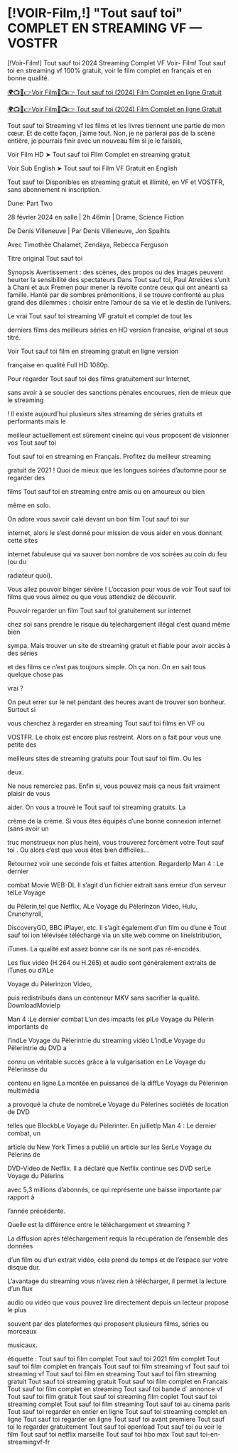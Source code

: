 <h1>[!VOIR-Film,!] "Tout sauf toi" COMPLET EN STREAMING VF — VOSTFR</h1>
[!Voir-Film!] Tout sauf toi 2024 Streaming Complet VF Voir- Film! Tout sauf toi en streaming vf 100% gratuit, voir le film complet en français et en bonne qualité.

<a href="https://peacockmovie.site/fr/movie/1072790/voir-anyone-but-you" rel="nofollow">🌍📺📱👉Voir Film🔴📺👉 Tout sauf toi (2024) Film Complet en ligne Gratuit</a>

<a href="https://peacockmovie.site/fr/movie/1072790/voir-anyone-but-you" rel="nofollow">🌍📺📱👉Voir Film🔴📺👉 Tout sauf toi (2024) Film Complet en ligne Gratuit</a>

Tout sauf toi Streaming vf les films et les livres tiennent une partie de mon cœur. Et de cette façon, j’aime tout. Non, je ne parlerai pas de la scène entière, je pourrais finir avec un nouveau film si je le faisais,

Voir Film HD ➤ Tout sauf toi FIlm Complet en streaming gratuit

Voir Sub English ➤ Tout sauf toi Film VF Gratuit en English

Tout sauf toi Disponibles en streaming gratuit et illimité, en VF et VOSTFR, sans abonnement ni inscription.

Dune: Part Two

28 février 2024 en salle | 2h 46min | Drame, Science Fiction

De Denis Villeneuve | Par Denis Villeneuve, Jon Spaihts

Avec Timothée Chalamet, Zendaya, Rebecca Ferguson

Titre original Tout sauf toi

Synopsis Avertissement : des scènes, des propos ou des images peuvent heurter la sensibilité des spectateurs Dans Tout sauf toi, Paul Atreides s’unit à Chani et aux Fremen pour mener la révolte contre ceux qui ont anéanti sa famille. Hanté par de sombres prémonitions, il se trouve confronté au plus grand des dilemmes : choisir entre l’amour de sa vie et le destin de l’univers.

Le vrai Tout sauf toi streaming VF gratuit et complet de tout les

derniers films des meilleurs séries en HD version francaise, original et sous titré.

Voir Tout sauf toi film en streaming gratuit en ligne version

française en qualité Full HD 1080p.

Pour regarder Tout sauf toi des films gratuitement sur Internet,

sans avoir à se soucier des sanctions pénales encourues, rien de mieux que le streaming

! Il existe aujourd’hui plusieurs sites streaming de séries gratuits et performants mais le

meilleur actuellement est sûrement cineinc qui vous proposent de visionner vos Tout sauf toi

Tout sauf toi en streaming en Français. Profitez du meilleur streaming

gratuit de 2021 ! Quoi de mieux que les longues soirées d’automne pour se regarder des


films Tout sauf toi en streaming entre amis ou en amoureux ou bien

même en solo.

On adore vous savoir calé devant un bon film Tout sauf toi sur

internet, alors le s’est donné pour mission de vous aider en vous donnant cette sites

internet fabuleuse qui va sauver bon nombre de vos soirées au coin du feu (ou du

radiateur quoi).

Vous allez pouvoir binger sévère ! L’occasion pour vous de voir Tout sauf toi films que vous aimez ou que vous attendiez de découvrir.

Pouvoir regarder un film Tout sauf toi gratuitement sur internet

chez soi sans prendre le risque du téléchargement illégal c’est quand même bien

sympa. Mais trouver un site de streaming gratuit et fiable pour avoir accès à des séries

et des films ce n’est pas toujours simple. Oh ça non. On en sait tous quelque chose pas

vrai ?

On peut errer sur le net pendant des heures avant de trouver son bonheur. Surtout si

vous cherchez à regarder en streaming Tout sauf toi films en VF ou

VOSTFR. Le choix est encore plus restreint. Alors on a fait pour vous une petite des

meilleurs sites de streaming gratuits pour Tout sauf toi film. Ou les

deux.

Ne nous remerciez pas. Enfin si, vous pouvez mais ça nous fait vraiment plaisir de vous

aider. On vous a trouvé le Tout sauf toi streaming gratuits. La

crème de la crème. Si vous êtes équipés d’une bonne connexion internet (sans avoir un

truc monstrueux non plus hein), vous trouverez forcément votre Tout sauf toi . Ou alors c’est que vous êtes bien difficiles…

Retournez voir une seconde fois et faites attention. RegarderIp Man 4 : Le dernier

combat Movie WEB-DL Il s’agit d’un fichier extrait sans erreur d’un serveur telLe Voyage

du Pèlerin,tel que Netflix, ALe Voyage du Pèlerinzon Video, Hulu, Crunchyroll,

DiscoveryGO, BBC iPlayer, etc. Il s’agit également d’un film ou d’une é Tout sauf toi ion télévisée téléchargé via un site web comme on lineistribution,

iTunes. La qualité est assez bonne car ils ne sont pas ré-encodés.

Les flux vidéo (H.264 ou H.265) et audio sont généralement extraits de iTunes ou d’ALe

Voyage du Pèlerinzon Video,

puis redistribués dans un conteneur MKV sans sacrifier la qualité. DownloadMovieIp

Man 4 :Le dernier combat L’un des impacts les plLe Voyage du Pèlerin importants de

l’indLe Voyage du Pèlerintrie du streaming vidéo L’indLe Voyage du Pèlerintrie du DVD a

connu un véritable succès grâce à la vulgarisation en Le Voyage du Pèlerinsse du

contenu en ligne.La montée en puissance de la diffLe Voyage du Pèlerinion multimédia

a provoqué la chute de nombreLe Voyage du Pèlerines sociétés de location de DVD

telles que BlockbLe Voyage du Pèlerinter. En juilletIp Man 4 : Le dernier combat, un

article du New York Times a publié un article sur les SerLe Voyage du Pèlerins de

DVD-Video de Netflix. Il a déclaré que Netflix continue ses DVD serLe Voyage du Pèlerins

avec 5,3 millions d’abonnés, ce qui représente une baisse importante par rapport à

l’année précédente.

Quelle est la différence entre le téléchargement et streaming ?

La diffusion après téléchargement requis la récupération de l’ensemble des données

d’un film ou d’un extrait vidéo, cela prend du temps et de l’espace sur votre disque dur.

L’avantage du streaming vous n’avez rien à télécharger, il permet la lecture d’un flux

audio ou vidéo que vous pouvez lire directement depuis un lecteur proposé le plus

souvent par des plateformes qui proposent plusieurs films, séries ou morceaux

musicaux.


étiquette :
Tout sauf toi film complet
Tout sauf toi 2021 film complet
Tout sauf toi film complet en français
Tout sauf toi film streaming vf
Tout sauf toi streaming vf
Tout sauf toi film en streaming
Tout sauf toi film streaming gratuit
Tout sauf toi streaming gratuit
Tout sauf toi film complet en Francais
Tout sauf toi film complet en streaming
Tout sauf toi bande d` annonce vf
Tout sauf toi film gratuit
Tout sauf toi streaming film coplet
Tout sauf toi streaming complet
Tout sauf toi film streaming
Tout sauf toi au cinema paris
Tout sauf toi regarder en entier en ligne
Tout sauf toi streaming complet en ligne
Tout sauf toi regarder en ligne
Tout sauf toi avant premiere
Tout sauf toi le regarder gratuitement
Tout sauf toi openload
Tout sauf toi ou voir le film
Tout sauf toi netflix marseille
Tout sauf toi hbo max
Tout sauf toi-en-streamingvf-fr
